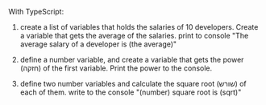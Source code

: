 With TypeScript:
1) create a list of variables that holds the salaries of 10 developers.
Create a variable that gets the average of the salaries.
print to console "The average salary of a developer is (the average)"

2) define a number variable, and create a variable that gets the power (חזקה) of the first variable. Print the power to the console.

3) define two number variables and calculate the square root (שורש) of each of them. write to the console "(number) square root is (sqrt)"